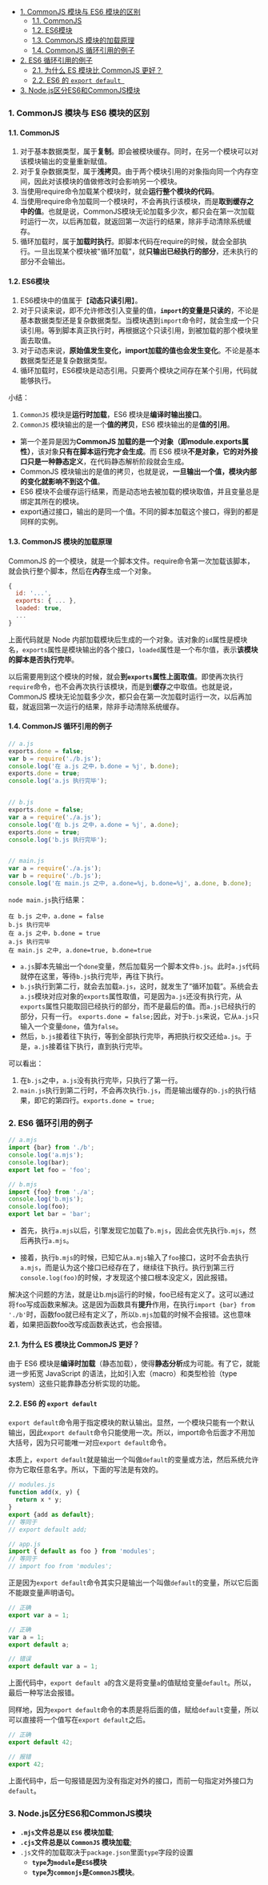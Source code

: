 - [1. CommonJS 模块与 ES6 模块的区别](#1-commonjs-模块与-es6-模块的区别)
  - [1.1. CommonJS](#11-commonjs)
  - [1.2. ES6模块](#12-es6模块)
  - [1.3. CommonJS 模块的加载原理](#13-commonjs-模块的加载原理)
  - [1.4. CommonJS 循环引用的例子](#14-commonjs-循环引用的例子)
- [2. ES6 循环引用的例子](#2-es6-循环引用的例子)
  - [2.1. 为什么 ES 模块比 CommonJS 更好？](#21-为什么-es-模块比-commonjs-更好)
  - [2.2. ES6 的 `export default `](#22-es6-的-export-default-)
- [3. Node.js区分ES6和CommonJS模块](#3-nodejs区分es6和commonjs模块)


### 1. CommonJS 模块与 ES6 模块的区别
#### 1.1. CommonJS

1. 对于基本数据类型，属于**复制**。即会被模块缓存。同时，在另一个模块可以对该模块输出的变量重新赋值。
2. 对于复杂数据类型，属于**浅拷贝**。由于两个模块引用的对象指向同一个内存空间，因此对该模块的值做修改时会影响另一个模块。
3. 当使用require命令加载某个模块时，就会**运行整个模块的代码**。
4. 当使用require命令加载同一个模块时，不会再执行该模块，而是**取到缓存之中的值**。也就是说，CommonJS模块无论加载多少次，都只会在第一次加载时运行一次，以后再加载，就返回第一次运行的结果，除非手动清除系统缓存。
5. 循环加载时，属于**加载时执行**。即脚本代码在require的时候，就会全部执行。一旦出现某个模块被"循环加载"，就**只输出已经执行的部分**，还未执行的部分不会输出。

#### 1.2. ES6模块

1. ES6模块中的值属于【**动态只读引用**】。
2. 对于只读来说，即不允许修改引入变量的值，**`import`的变量是只读的**，不论是基本数据类型还是复杂数据类型。当模块遇到`import`命令时，就会生成一个只读引用。等到脚本真正执行时，再根据这个只读引用，到被加载的那个模块里面去取值。
3. 对于动态来说，**原始值发生变化，import加载的值也会发生变化**。不论是基本数据类型还是复杂数据类型。
4. 循环加载时，ES6模块是动态引用。只要两个模块之间存在某个引用，代码就能够执行。

小结：
1. `CommonJS` 模块是**运行时加载**，ES6 模块是**编译时输出接口**。
2. `CommonJS` 模块输出的是一个**值的拷贝**，ES6 模块输出的是**值的引用**。

- 第一个差异是因为**CommonJS 加载的是一个对象（即module.exports属性）**，该对象**只有在脚本运行完才会生成**。而 ES6 模块**不是对象，它的对外接口只是一种静态定义**，在代码静态解析阶段就会生成。
- CommonJS 模块输出的是值的拷贝，也就是说，**一旦输出一个值，模块内部的变化就影响不到这个值**。
- ES6 模块不会缓存运行结果，而是动态地去被加载的模块取值，并且变量总是绑定其所在的模块。
- export通过接口，输出的是同一个值。不同的脚本加载这个接口，得到的都是同样的实例。



#### 1.3. CommonJS 模块的加载原理

CommonJS 的一个模块，就是一个脚本文件。require命令第一次加载该脚本，就会执行整个脚本，然后在**内存**生成一个对象。
```js
{
  id: '...',
  exports: { ... },
  loaded: true,
  ...
}
```
上面代码就是 Node 内部加载模块后生成的一个对象。该对象的`id`属性是模块名，`exports`属性是模块输出的各个接口，`loaded`属性是一个布尔值，表示**该模块的脚本是否执行完毕**。

以后需要用到这个模块的时候，就会**到`exports`属性上面取值**。即使再次执行`require`命令，也不会再次执行该模块，而是到**缓存**之中取值。也就是说，CommonJS 模块无论加载多少次，都只会在第一次加载时运行一次，以后再加载，就返回第一次运行的结果，除非手动清除系统缓存。



#### 1.4. CommonJS 循环引用的例子

```javascript
// a.js
exports.done = false;
var b = require('./b.js');
console.log('在 a.js 之中，b.done = %j', b.done);
exports.done = true;
console.log('a.js 执行完毕');


// b.js
exports.done = false;
var a = require('./a.js');
console.log('在 b.js 之中，a.done = %j', a.done);
exports.done = true;
console.log('b.js 执行完毕');


// main.js
var a = require('./a.js');
var b = require('./b.js');
console.log('在 main.js 之中, a.done=%j, b.done=%j', a.done, b.done);
```
`node main.js`执行结果：

```
在 b.js 之中，a.done = false
b.js 执行完毕
在 a.js 之中，b.done = true
a.js 执行完毕
在 main.js 之中, a.done=true, b.done=true
```

- `a.js`脚本先输出一个`done`变量，然后加载另一个脚本文件`b.js`。此时`a.js`代码就停在这里，等待`b.js`执行完毕，再往下执行。
- `b.js`执行到第二行，就会去加载`a.js`，这时，就发生了“循环加载”。系统会去`a.js`模块对应对象的`exports`属性取值，可是因为`a.js`还没有执行完，从`exports`属性只能取回已经执行的部分，而不是最后的值。而`a.js`已经执行的部分，只有一行。 `exports.done = false;`因此，对于`b.js`来说，它从`a.js`只输入一个变量`done`，值为`false`。
- 然后，`b.js`接着往下执行，等到全部执行完毕，再把执行权交还给`a.js`。于是，`a.js`接着往下执行，直到执行完毕。

可以看出：
1. 在`b.js`之中，`a.js`没有执行完毕，只执行了第一行。
2. `main.js`执行到第二行时，不会再次执行`b.js`，而是输出缓存的`b.js`的执行结果，即它的第四行。`exports.done = true;`

### 2. ES6 循环引用的例子

```js
// a.mjs
import {bar} from './b';
console.log('a.mjs');
console.log(bar);
export let foo = 'foo';

// b.mjs
import {foo} from './a';
console.log('b.mjs');
console.log(foo);
export let bar = 'bar';
```

- 首先，执行`a.mjs`以后，引擎发现它加载了`b.mjs`，因此会优先执行`b.mjs`，然后再执行`a.mjs`。

- 接着，执行`b.mjs`的时候，已知它从`a.mjs`输入了`foo`接口，这时不会去执行`a.mjs`，而是认为这个接口已经存在了，继续往下执行。执行到第三行`console.log(foo)`的时候，才发现这个接口根本没定义，因此报错。

解决这个问题的方法，就是让b.mjs运行的时候，foo已经有定义了。这可以通过将`foo`写成函数来解决。这是因为函数具有**提升**作用，在执行`import {bar} from './b'`时，函数foo就已经有定义了，所以`b.mjs`加载的时候不会报错。这也意味着，如果把函数foo改写成函数表达式，也会报错。



#### 2.1. 为什么 ES 模块比 CommonJS 更好？

由于 ES6 模块是**编译时加载**（静态加载），使得**静态分析**成为可能。有了它，就能进一步拓宽 JavaScript 的语法，比如引入宏（macro）和类型检验（type system）这些只能靠静态分析实现的功能。


#### 2.2. ES6 的 `export default `

`export default`命令用于指定模块的默认输出。显然，一个模块只能有一个默认输出，因此`export default`命令只能使用一次。所以，import命令后面才不用加大括号，因为只可能唯一对应`export default`命令。

本质上，`export default`就是输出一个叫做`default`的变量或方法，然后系统允许你为它取任意名字。所以，下面的写法是有效的。

```javascript
// modules.js
function add(x, y) {
  return x * y;
}
export {add as default};
// 等同于
// export default add;

// app.js
import { default as foo } from 'modules';
// 等同于
// import foo from 'modules';
```

正是因为`export default`命令其实只是输出一个叫做`default`的变量，所以它后面不能跟变量声明语句。

```javascript
// 正确
export var a = 1;

// 正确
var a = 1;
export default a;

// 错误
export default var a = 1;
```

上面代码中，`export default a`的含义是将变量`a`的值赋给变量`default`。所以，最后一种写法会报错。

同样地，因为`export default`命令的本质是将后面的值，赋给`default`变量，所以可以直接将一个值写在`export default`之后。

```javascript
// 正确
export default 42;

// 报错
export 42;
```

上面代码中，后一句报错是因为没有指定对外的接口，而前一句指定对外接口为`default`。


### 3. Node.js区分ES6和CommonJS模块
- **`.mjs`文件总是以 `ES6` 模块加载**;
- **`.cjs`文件总是以 `CommonJS` 模块加载**;
- `.js`文件的加载取决于`package.json`里面`type`字段的设置
  - **`type`为`module`是`ES6`模块**
  - **`type`为`commonjs`是`CommonJS`模块**。


